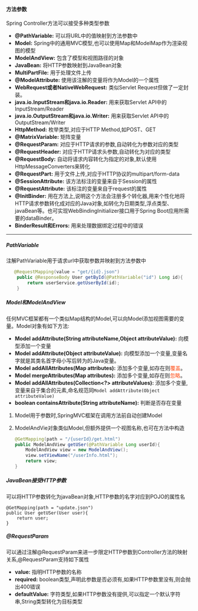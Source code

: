 #### 方法参数
Spring Controller方法可以接受多种类型参数
- **@PathVariable:** 可以将URL中的值映射到方法参数中
- **Model:** Spring中的通用MVC模型,也可以使用Map和ModelMap作为渲染视图的模型
- **ModelAndView:** 包含了模型和视图路径的对象
- **JavaBean:** 将HTTP参数映射到JavaBean对象 
- **MultiPartFile:** 用于处理文件上传 
- **@ModelAttribute:** 使用该注解的变量将作为Model的一个属性 
- **WebRequest或者NativeWebRequest:** 类似Servlet Request但做了一定封装。
- **java.io.InputStream和java.io.Reader:** 用来获取Servlet API中的InputStream/Reader  
- **java.io.OutputStream和java.io.Writer:** 用来获取Servlet API中的OutputStream/Writer
- **HttpMethod:** 枚举类型,对应于HTTP Method,如POST、GET
- **@MatrixVariable:** 矩阵变量  
- **@RequestParam:** 对应于HTTP请求的参数,自动转化为参数对应的类型  
- **@RequestHeader:** 对应于HTTP请求头参数,自动转化为对应的类型 
- **@RequestBody:** 自动将请求内容转化为指定的对象,默认使用HttpMessageConverters来转化 
- **@RequestPart:** 用于文件上传,对应于HTTP协议的multipart/form-data 
- **@SessionAttribute:** 该方法标注的变量来自于Session的属性 
- **@RequestAttribute:** 该标注的变量来自于request的属性 
- **@InitBinder:**  用在方法上,说明这个方法会注册多个转化器,用来个性化地将HTTP请求参数转化成对应的Java对象,如转化为日期类型,浮点类型、javaBean等。也可实现WebBindingInitializer接口用于Spring Boot应用所需要的dataBinder。
- **BinderResult和Errors:** 用来处理数据绑定过程中的错误

---
##### PathVariable
注解PathVariable用于请求url中获取参数并映射到方法参数中
```java
   @RequestMapping(value = "get/{id}.json")
    public @ResponseBody User getById(@PathVariable("id") Long id){
        return userService.getUserById(id);
    }
```  

##### Model和ModelAndView
任何MVC框架都有一个类似Map结构的Model,可以向Model添加视图需要的变量。Model对象有如下方法:
- **Model addAttribute(String attributeName,Object attributeValue):** 向模型添加一个变量
- **Model addAttribute(Object attributeValue):** 向模型添加一个变量,变量名字就是其类名首字母小写后转为的Java变量。
- **Model addAllAttributes(Map attributes):** 添加多个变量,如存在则<font color=#ff4911>覆盖</font>。
- **Model mergeAttributes(Map attributes):** 添加多个变量,如存在则<font color=#ff4911>忽略</font>。
- **Model addAllAttributes(Collection<?> attributeValues):** 添加多个变量,变量来自于集合的元素,命名规范同`Model addAttribute(Object attributeValue)`
- **boolean containsAttribute(String attributeName):** 判断是否存在变量

1. Model用于参数时,SpringMVC框架在调用方法前自动创建Model
2. ModelAndVie对象类似Model,但额外提供一个视图名称,也可在方法中构造
    
    ```java
    @GetMapping(path = "/{userId}/get.html")
    public ModelAndView getUSer(@PathVariable Long userId){
        ModelAndView view = new ModelAndView();
        view.setViewName("/userInfo.html");
        return view;
    }
    ```   
##### JavaBean接受HTTP参数

可以将HTTP参数转化为javaBean对象,HTTP参数的名字对应到POJO的属性名
  
    @GetMapping(path = "update.json")
    public User getUSer(User user){
        return user;
    }

##### @RequestParam
可以通过注解@RequestParam来进一步限定HTTP参数到Controller方法的映射关系,@RequestParam支持如下属性
- **value:** 指明HTTP参数的名称
- **required:** boolean类型,声明此参数是否必须有,如果HTTP参数里没有,则会抛出400错误
- **defaultValue:** 字符类型,如果HTTP参数没有提供,可以指定一个默认字符串,String类型转化为目标类型
    
    


